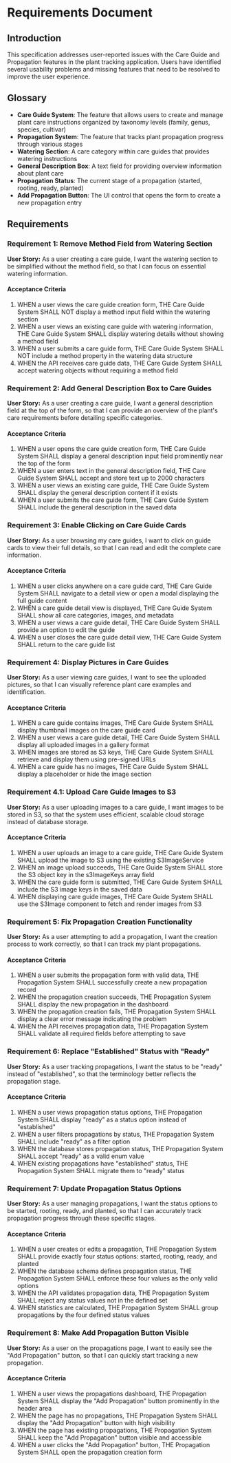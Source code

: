 # Requirements Document

## Introduction

This specification addresses user-reported issues with the Care Guide and Propagation features in the plant tracking application. Users have identified several usability problems and missing features that need to be resolved to improve the user experience.

## Glossary

- **Care Guide System**: The feature that allows users to create and manage plant care instructions organized by taxonomy levels (family, genus, species, cultivar)
- **Propagation System**: The feature that tracks plant propagation progress through various stages
- **Watering Section**: A care category within care guides that provides watering instructions
- **General Description Box**: A text field for providing overview information about plant care
- **Propagation Status**: The current stage of a propagation (started, rooting, ready, planted)
- **Add Propagation Button**: The UI control that opens the form to create a new propagation entry

## Requirements

### Requirement 1: Remove Method Field from Watering Section

**User Story:** As a user creating a care guide, I want the watering section to be simplified without the method field, so that I can focus on essential watering information.

#### Acceptance Criteria

1. WHEN a user views the care guide creation form, THE Care Guide System SHALL NOT display a method input field within the watering section
2. WHEN a user views an existing care guide with watering information, THE Care Guide System SHALL display watering details without showing a method field
3. WHEN a user submits a care guide form, THE Care Guide System SHALL NOT include a method property in the watering data structure
4. WHEN the API receives care guide data, THE Care Guide System SHALL accept watering objects without requiring a method field

### Requirement 2: Add General Description Box to Care Guides

**User Story:** As a user creating a care guide, I want a general description field at the top of the form, so that I can provide an overview of the plant's care requirements before detailing specific categories.

#### Acceptance Criteria

1. WHEN a user opens the care guide creation form, THE Care Guide System SHALL display a general description input field prominently near the top of the form
2. WHEN a user enters text in the general description field, THE Care Guide System SHALL accept and store text up to 2000 characters
3. WHEN a user views an existing care guide, THE Care Guide System SHALL display the general description content if it exists
4. WHEN a user submits the care guide form, THE Care Guide System SHALL include the general description in the saved data

### Requirement 3: Enable Clicking on Care Guide Cards

**User Story:** As a user browsing my care guides, I want to click on guide cards to view their full details, so that I can read and edit the complete care information.

#### Acceptance Criteria

1. WHEN a user clicks anywhere on a care guide card, THE Care Guide System SHALL navigate to a detail view or open a modal displaying the full guide content
2. WHEN a care guide detail view is displayed, THE Care Guide System SHALL show all care categories, images, and metadata
3. WHEN a user views a care guide detail, THE Care Guide System SHALL provide an option to edit the guide
4. WHEN a user closes the care guide detail view, THE Care Guide System SHALL return to the care guide list

### Requirement 4: Display Pictures in Care Guides

**User Story:** As a user viewing care guides, I want to see the uploaded pictures, so that I can visually reference plant care examples and identification.

#### Acceptance Criteria

1. WHEN a care guide contains images, THE Care Guide System SHALL display thumbnail images on the care guide card
2. WHEN a user views a care guide detail, THE Care Guide System SHALL display all uploaded images in a gallery format
3. WHEN images are stored as S3 keys, THE Care Guide System SHALL retrieve and display them using pre-signed URLs
4. WHEN a care guide has no images, THE Care Guide System SHALL display a placeholder or hide the image section

### Requirement 4.1: Upload Care Guide Images to S3

**User Story:** As a user uploading images to a care guide, I want images to be stored in S3, so that the system uses efficient, scalable cloud storage instead of database storage.

#### Acceptance Criteria

1. WHEN a user uploads an image to a care guide, THE Care Guide System SHALL upload the image to S3 using the existing S3ImageService
2. WHEN an image upload succeeds, THE Care Guide System SHALL store the S3 object key in the s3ImageKeys array field
3. WHEN the care guide form is submitted, THE Care Guide System SHALL include the S3 image keys in the saved data
4. WHEN displaying care guide images, THE Care Guide System SHALL use the S3Image component to fetch and render images from S3

### Requirement 5: Fix Propagation Creation Functionality

**User Story:** As a user attempting to add a propagation, I want the creation process to work correctly, so that I can track my plant propagations.

#### Acceptance Criteria

1. WHEN a user submits the propagation form with valid data, THE Propagation System SHALL successfully create a new propagation record
2. WHEN the propagation creation succeeds, THE Propagation System SHALL display the new propagation in the dashboard
3. WHEN the propagation creation fails, THE Propagation System SHALL display a clear error message indicating the problem
4. WHEN the API receives propagation data, THE Propagation System SHALL validate all required fields before attempting to save

### Requirement 6: Replace "Established" Status with "Ready"

**User Story:** As a user tracking propagations, I want the status to be "ready" instead of "established", so that the terminology better reflects the propagation stage.

#### Acceptance Criteria

1. WHEN a user views propagation status options, THE Propagation System SHALL display "ready" as a status option instead of "established"
2. WHEN a user filters propagations by status, THE Propagation System SHALL include "ready" as a filter option
3. WHEN the database stores propagation status, THE Propagation System SHALL accept "ready" as a valid enum value
4. WHEN existing propagations have "established" status, THE Propagation System SHALL migrate them to "ready" status

### Requirement 7: Update Propagation Status Options

**User Story:** As a user managing propagations, I want the status options to be started, rooting, ready, and planted, so that I can accurately track propagation progress through these specific stages.

#### Acceptance Criteria

1. WHEN a user creates or edits a propagation, THE Propagation System SHALL provide exactly four status options: started, rooting, ready, and planted
2. WHEN the database schema defines propagation status, THE Propagation System SHALL enforce these four values as the only valid options
3. WHEN the API validates propagation data, THE Propagation System SHALL reject any status values not in the defined set
4. WHEN statistics are calculated, THE Propagation System SHALL group propagations by the four defined status values

### Requirement 8: Make Add Propagation Button Visible

**User Story:** As a user on the propagations page, I want to easily see the "Add Propagation" button, so that I can quickly start tracking a new propagation.

#### Acceptance Criteria

1. WHEN a user views the propagations dashboard, THE Propagation System SHALL display the "Add Propagation" button prominently in the header area
2. WHEN the page has no propagations, THE Propagation System SHALL display the "Add Propagation" button with high visibility
3. WHEN the page has existing propagations, THE Propagation System SHALL keep the "Add Propagation" button visible and accessible
4. WHEN a user clicks the "Add Propagation" button, THE Propagation System SHALL open the propagation creation form
